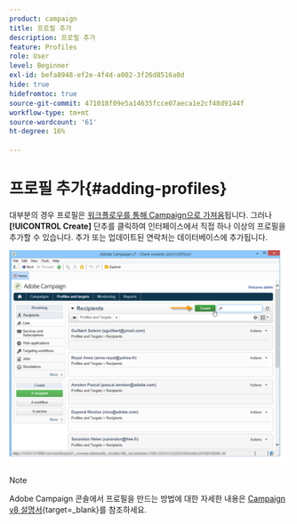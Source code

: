 ```yaml
---
product: campaign
title: 프로필 추가
description: 프로필 추가
feature: Profiles
role: User
level: Beginner
exl-id: befa8948-ef2e-4f4d-a002-3f26d8516a0d
hide: true
hidefromtoc: true
source-git-commit: 471018f09e5a14635fcce07aeca1e2cf48d9144f
workflow-type: tm+mt
source-wordcount: '61'
ht-degree: 16%

---
```


# 프로필 추가{#adding-profiles}



대부분의 경우 프로필은 [워크플로우를 통해 Campaign으로 가져옴](../../platform/using/import-export-workflows.md)됩니다. 그러나 **[!UICONTROL Create]** 단추를 클릭하여 인터페이스에서 직접 하나 이상의 프로필을 추가할 수 있습니다. 추가 또는 업데이트된 연락처는 데이터베이스에 추가됩니다.

![](assets/s_ncs_user_profile_add.png)

>[!NOTE]
>
>Adobe Campaign 콘솔에서 프로필을 만드는 방법에 대한 자세한 내용은 [Campaign v8 설명서](https://experienceleague.adobe.com/ko/docs/campaign-classic/using/getting-started/profile-management/adding-profiles){target=_blank}를 참조하세요.


<!--
Enter the information for this profile. The tabs and fields to be completed are described in [Editing a profile](../../platform/using/editing-a-profile.md).

Click **[!UICONTROL Save]** to validate profile creation. The profile is then added in Adobe Campaign database.
-->